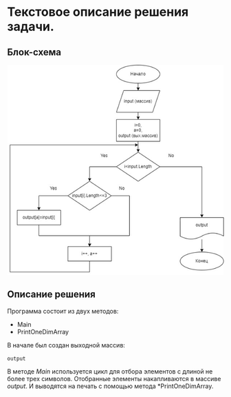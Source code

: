 # Текстовое описание решения задачи.
## Блок-схема
![Блок-схема](Блок-схема.jpg)

## Описание решения
Программа состоит из двух методов:
* Main
* PrintOneDimArray

В начале был создан выходной массив:
```
output
```
В методе *Main* используется цикл для отбора элементов с длиной не более трех символов. Отобранные элементы накапливаются в массиве *output*. И выводятся на печать с помощью метода *PrintOneDimArray.

